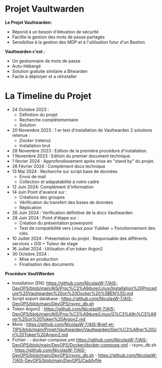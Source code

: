 # Projet Vaultwarden

**Le Projet Vaultwarden:**

- Répond à un besoin d'élévation de sécurité
- Facilite la gestion des mots de passe partagés
- Sensibilise à la gestion des MDP et à l'utilisation futur d'un Bastion.

**Vaultwarden c'est :**

- Un gestionnaire de mots de passe
- Auto-Hébergé
- Solution gratuite similaire a Bitwarden
- Facile à déploiyer et a réinstaller

# **La Timeline du Projet**

- 24 Octobre 2023 :
  - Définition du projet
  - Recherche complétementaire
  - Solution
- 20 Novembre 2023 :
1 er test d'installation de Vaultwarden
2 solutions retenue :
  - *Docker* (retenu)
  - Installation brut
- 28 Novembre 2023 :
    Edition de la première procédure d'installation.
- 1 Novembre 2023 :
    Edition du premier document technique.
- 1 février 2024 :
    Approfondissement après mise en "stand by" du projet.
- 26 Février 2024 :
    Complément docs technique
- 13 Mai 2024 :
    Recherche sur script base de données
  - Envoi de mail
  - Collection et adapatabilité à notre cadre
- 12 Juin 2024: Complément d'information
- 14 Juin Point d'avancé sur :
  - Créations des groupes
  - Vérification du transfert des bases de données
  - Réplication
- 26 Juin 2024 :  Verification définitive de la docs Vaultwarden
- 28 Juin 2024 : Point d'étape sur :
  - Création du présentation powerpoint
  - Test de compatibilité vers Linux pour Yubiker + Fonctionnement des clés.
- 10 Juillet 2024 : Présentation du projet : Responsable des différents services + DSI + Tuteur de stage
- 16 Juillet 2024 : Utilisation d'un token Argon2
- 30 Octobre 2024 : 
  - Mise en production
  - Finalisation des documents

**Procédure VaultWarden**
- Installation [EN]: https://github.com/NicolasW-7/AIS-DevOPS/blob/main/AIS/Proc%C3%A9dure/Linux/Installation%20Procedure%20Vaultwarden%20on%20Docker%20%5BEN%5D.md
- Script export database : https://github.com/NicolasW-7/AIS-DevOPS/blob/main/DevOPS/rsync_db.sh
- Token Argon2 : https://github.com/NicolasW-7/AIS-DevOPS/blob/main/AIS/Proc%C3%A9dure/Linux/G%C3%A9n%C3%A9rer%20un%20Token%20Argon2.md
- More   : https://github.com/NicolasW-7/AIS-Brief-et-TIPS/blob/main/Projet/Vaultwarden/Vaultwarden/Gen%C3%A9rer%20Un%20Token%20Argon2.md   
- Fichier : 
            - docker-compose.yml https://github.com/NicolasW-7/AIS-DevOPS/blob/main/DevOPS/Docker/docker-compose.yml
            - rsync_db.sh : https://github.com/NicolasW-7/AIS-DevOPS/blob/main/DevOPS/rsync_db.sh
            - https://github.com/NicolasW-7/AIS-DevOPS/blob/main/DevOPS/Caddyfile
